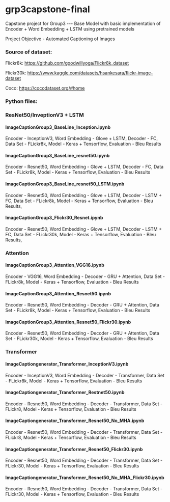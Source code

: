 # grp3capstone-final

Capstone project for Group3 --- Base Model with basic implementation of Encoder + Word Embedding + LSTM using pretrained models

Project Objective - Automated Captioning of Images

### Source of dataset:

Flickr8k: https://github.com/goodwillyoga/Flickr8k_dataset

Flickr30k: https://www.kaggle.com/datasets/hsankesara/flickr-image-dataset

Coco: https://cocodataset.org/#home

### Python files:

### ResNet50/InveptionV3 + LSTM

#### ImageCaptionGroup3_BaseLine_Inception.ipynb

Encoder - InceptionV3, Word Embedding - Glove + LSTM, Decoder - FC, Data Set - FLickr8k, Model - Keras + Tensorflow, Evaluation - Bleu Results

#### ImageCaptionGroup3_BaseLine_resnet50.ipynb

Encoder - Resnet50, Word Embedding - Glove + LSTM, Decoder - FC, Data Set - FLickr8k, Model - Keras + Tensorflow, Evaluation - Bleu Results

#### ImageCaptionGroup3_BaseLine_resnet50_LSTM.ipynb

Encoder - Resnet50, Word Embedding - Glove + LSTM, Decoder - LSTM + FC, Data Set - FLickr8k, Model - Keras + Tensorflow, Evaluation - Bleu Results,

#### ImageCaptionGroup3_Flickr30_Resnet.ipynb

Encoder - Resnet50, Word Embedding - Glove + LSTM, Decoder - LSTM + FC, Data Set - FLickr30k, Model - Keras + Tensorflow, Evaluation - Bleu Results,


### Attention

#### ImageCaptionGroup3_Attention_VGG16.ipynb

Encoder - VGG16, Word Embedding - Decoder - GRU + Attention, Data Set - FLickr8k, Model - Keras + Tensorflow, Evaluation - Bleu Results

#### ImageCaptionGroup3_Attention_Resnet50.ipynb

Encoder - Resnet50, Word Embedding - Decoder - GRU + Attention, Data Set - FLickr8k, Model - Keras + Tensorflow, Evaluation - Bleu Results

#### ImageCaptionGroup3_Attention_Resnet50_Flickr30.ipynb

Encoder - Resnet50, Word Embedding - Decoder - GRU + Attention, Data Set - FLickr30k, Model - Keras + Tensorflow, Evaluation - Bleu Results


### Transformer

#### ImageCaptiongenerator_Transformer_InceptionV3.ipynb

Encoder - InceptionV3, Word Embedding - Decoder - Transformer, Data Set - FLickr8k, Model - Keras + Tensorflow, Evaluation - Bleu Results

#### ImageCaptiongenerator_Transformer_Restnet50.ipynb

Encoder - Resnet50, Word Embedding - Decoder - Transformer, Data Set - FLickr8, Model - Keras + Tensorflow, Evaluation - Bleu Results

#### ImageCaptiongenerator_Transformer_Resnet50_No_MHA.ipynb

Encoder - Resnet50, Word Embedding - Decoder - Transformer, Data Set - FLickr8, Model - Keras + Tensorflow, Evaluation - Bleu Results

#### ImageCaptiongenerator_Transformer_Resnet50_Flickr30.ipynb

Encoder - Resnet50, Word Embedding - Decoder - Transformer, Data Set - FLickr30, Model - Keras + Tensorflow, Evaluation - Bleu Results

#### ImageCaptiongenerator_Transformer_Resnet50_No_MHA_Flickr30.ipynb

Encoder - Resnet50, Word Embedding - Decoder - Transformer, Data Set - FLickr30, Model - Keras + Tensorflow, Evaluation - Bleu Results

